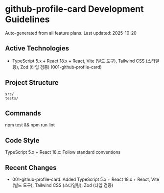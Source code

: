 # github-profile-card Development Guidelines

Auto-generated from all feature plans. Last updated: 2025-10-20

## Active Technologies
- TypeScript 5.x + React 18.x + React, Vite (빌드 도구), Tailwind CSS (스타일링), Zod (타입 검증) (001-github-profile-card)

## Project Structure
```
src/
tests/
```

## Commands
npm test && npm run lint

## Code Style
TypeScript 5.x + React 18.x: Follow standard conventions

## Recent Changes
- 001-github-profile-card: Added TypeScript 5.x + React 18.x + React, Vite (빌드 도구), Tailwind CSS (스타일링), Zod (타입 검증)

<!-- MANUAL ADDITIONS START -->
<!-- MANUAL ADDITIONS END -->

